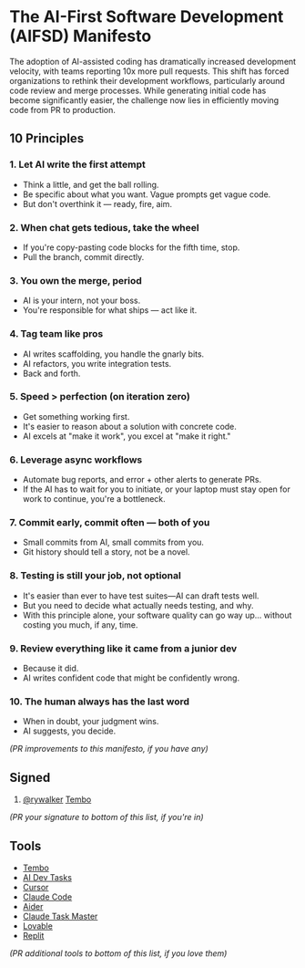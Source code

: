 # The AI-First Software Development (AIFSD) Manifesto

The adoption of AI-assisted coding has dramatically increased development velocity, with teams reporting 10x more pull requests. This shift has forced organizations to rethink their development workflows, particularly around code review and merge processes. While generating initial code has become significantly easier, the challenge now lies in efficiently moving code from PR to production.

## 10 Principles

### 1. **Let AI write the first attempt**

- Think a little, and get the ball rolling.
- Be specific about what you want. Vague prompts get vague code.
- But don't overthink it — ready, fire, aim.

### 2. **When chat gets tedious, take the wheel**

- If you're copy-pasting code blocks for the fifth time, stop.
- Pull the branch, commit directly.

### 3. **You own the merge, period**

- AI is your intern, not your boss.
- You're responsible for what ships — act like it.

### 4. **Tag team like pros**

- AI writes scaffolding, you handle the gnarly bits.
- AI refactors, you write integration tests.
- Back and forth.

### 5. **Speed > perfection (on iteration zero)**

- Get something working first.
- It's easier to reason about a solution with concrete code.
- AI excels at "make it work", you excel at "make it right."

### 6. **Leverage async workflows**

- Automate bug reports, and error + other alerts to generate PRs.
- If the AI has to wait for you to initiate, or your laptop must stay open for work to continue, you're a bottleneck.

### 7. **Commit early, commit often — both of you**

- Small commits from AI, small commits from you.
- Git history should tell a story, not be a novel.

### 8. **Testing is still your job, not optional**

- It's easier than ever to have test suites—AI can draft tests well.
- But you need to decide what actually needs testing, and why.
- With this principle alone, your software quality can go way up… without costing you much, if any, time.

### 9. **Review everything like it came from a junior dev**

- Because it did.
- AI writes confident code that might be confidently wrong.

### 10. **The human always has the last word**

- When in doubt, your judgment wins.
- AI suggests, you decide.

_(PR improvements to this manifesto, if you have any)_

## Signed

1. [@rywalker](https://twitter.com/rywalker) [Tembo](https://tembo.io)

_(PR your signature to bottom of this list, if you're in)_

## Tools

- [Tembo](https://tembo.io)
- [AI Dev Tasks](https://github.com/snarktank/ai-dev-tasks)
- [Cursor](https://cursor.com)
- [Claude Code](https://claude.ai/code)
- [Aider](https://github.com/paul-gauthier/aider)
- [Claude Task Master](https://github.com/eyaltoledano/claude-task-master)
- [Lovable](https://github.com/lovable-ai/lovable)
- [Replit](https://replit.com)

_(PR additional tools to bottom of this list, if you love them)_
